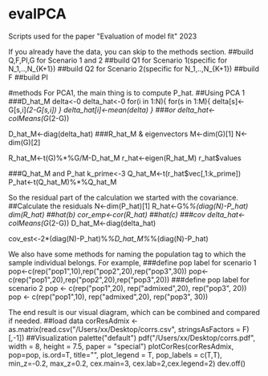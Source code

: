 # evalPCA
Scripts used for the paper "Evaluation of model fit" 2023

If you already have the data, you can skip to the methods section.
##build Q,F,PI,G for Scenario 1 and 2
##build Q1 for Scenario 1(specific for N_1,..,N_{K+1})
##build Q2 for Scenario 2(specific for N_1,..,N_{K+1})
##build F
##build PI

#methods
For PCA1, the main thing is to compute P_hat.
##Using PCA 1
###D_hat_M
delta<-0
delta_hat<-0
for(i in 1:N){
  for(s in 1:M){
    delta[s]<-G[s,i]*(2-G[s,i])
  }
  delta_hat[i]<-mean(delta)
}
###or
delta_hat<-colMeans(G*(2-G))

D_hat_M<-diag(delta_hat)
###R_hat_M & eigenvectors
M<-dim(G)[1]
N<-dim(G)[2]

R_hat_M<-t(G)%*%G/M-D_hat_M
r_hat<-eigen(R_hat_M)
r_hat$values

###Q_hat_M and P_hat
k_prime<-3
Q_hat_M<-t(r_hat$vec[,1:k_prime])
P_hat<-t(Q_hat_M)%*%Q_hat_M

So the residual part of the calculation we started with the covariance.
##Calculate the residuals
N<-dim(P_hat)[1]
R_hat<-G%*%(diag(N)-P_hat)
dim(R_hat)
##hat(b)
cor_emp<-cor(R_hat)
##hat(c)
###cov
delta_hat<-colMeans(G*(2-G))
D_hat_M<-diag(delta_hat)

cov_est<-2*(diag(N)-P_hat)%*%D_hat_M%*%(diag(N)-P_hat)

We also have some methods for naming the population tag to which the sample individual belongs. For example,
###define pop label for scenario 1
pop<-c(rep("pop1",10),rep("pop2",20),rep("pop3",30))
pop<-c(rep("pop1",20),rep("pop2",20),rep("pop3",20))
###define pop label for scenario 2
pop <- c(rep("pop1",20), rep("admixed",20), rep("pop3", 20))
pop <- c(rep("pop1",10), rep("admixed",20), rep("pop3", 30))

The end result is our visual diagram, which can be combined and compared if needed.
##load data
corResAdmix <- as.matrix(read.csv("/Users/xx/Desktop/corrs.csv", stringsAsFactors = F)[,-1])
##Visualization
palette("default")
pdf("/Users/xx/Desktop/corrs.pdf",
    width =  8, height = 7.5, paper = "special")
plotCorRes(corResAdmix, pop=pop, is.ord=T, title="", plot_legend = T, pop_labels = c(T,T),
           min_z=-0.2, max_z=0.2, cex.main=3, cex.lab=2,cex.legend=2)
dev.off() 
